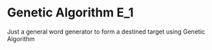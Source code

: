 # Genetic Algorithm E_1
 Just a general word generator to form a destined target using Genetic Algorithm
